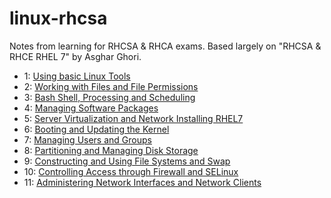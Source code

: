 # linux-rhcsa

Notes from learning for RHCSA &amp; RHCA exams. Based largely on "RHCSA & RHCE RHEL 7" by Asghar Ghori. 

* 1: [Using basic Linux Tools](basic_linux_tools.md)
* 2: [Working with Files and File Permissions](files_and_file_permissions.md)
* 3: [Bash Shell, Processing and Scheduling](bash_processing_scheduling.md)
* 4: [Managing Software Packages](software_packages.md)
* 5: [Server Virtualization and Network Installing RHEL7](server_virtualization_network_installing.md)
* 6: [Booting and Updating the Kernel](booting_kernel_logging.md)
* 7: [Managing Users and Groups](users_and_groups.md)
* 8: [Partitioning and Managing Disk Storage](partitioning_managing_disk_storage.md)
* 9: [Constructing and Using File Systems and Swap](constructing_using_file_systems.md)
* 10: [Controlling Access through Firewall and SELinux](firewall_and_SELinux.md)
* 11: [Administering Network Interfaces and Network Clients](network_interfaces_and_clients.md)